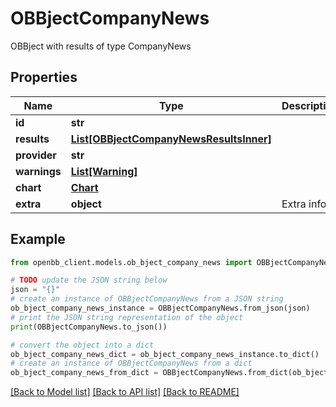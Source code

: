 # OBBjectCompanyNews

OBBject with results of type CompanyNews

## Properties

Name | Type | Description | Notes
------------ | ------------- | ------------- | -------------
**id** | **str** |  | [optional] 
**results** | [**List[OBBjectCompanyNewsResultsInner]**](OBBjectCompanyNewsResultsInner.md) |  | [optional] 
**provider** | **str** |  | [optional] 
**warnings** | [**List[Warning]**](Warning.md) |  | [optional] 
**chart** | [**Chart**](Chart.md) |  | [optional] 
**extra** | **object** | Extra info. | [optional] 

## Example

```python
from openbb_client.models.ob_bject_company_news import OBBjectCompanyNews

# TODO update the JSON string below
json = "{}"
# create an instance of OBBjectCompanyNews from a JSON string
ob_bject_company_news_instance = OBBjectCompanyNews.from_json(json)
# print the JSON string representation of the object
print(OBBjectCompanyNews.to_json())

# convert the object into a dict
ob_bject_company_news_dict = ob_bject_company_news_instance.to_dict()
# create an instance of OBBjectCompanyNews from a dict
ob_bject_company_news_from_dict = OBBjectCompanyNews.from_dict(ob_bject_company_news_dict)
```
[[Back to Model list]](../README.md#documentation-for-models) [[Back to API list]](../README.md#documentation-for-api-endpoints) [[Back to README]](../README.md)


